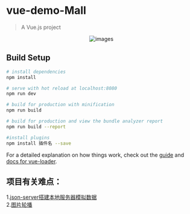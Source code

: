 # vue-demo-Mall

> A Vue.js project

<p align='center'>
<img src='images/1.jpg' title='images' style='max-width:600px'></img>
</p>

## Build Setup

``` bash
# install dependencies
npm install

# serve with hot reload at localhost:8080
npm run dev

# build for production with minification
npm run build

# build for production and view the bundle analyzer report
npm run build --report

#install plugins
npm install 插件名 --save
```

For a detailed explanation on how things work, check out the [guide](http://vuejs-templates.github.io/webpack/) and [docs for vue-loader](http://vuejs.github.io/vue-loader).

项目有关难点：
-----
1.[json-server搭建本地服务器模拟数据](https://blog.csdn.net/qq_27855219/article/details/88760341)\
2.[图片轮播](https://blog.csdn.net/qq_27855219/article/details/88716223)
